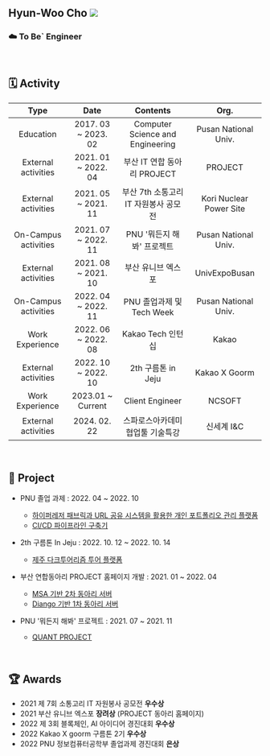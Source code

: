 ## Hyun-Woo Cho  <a href="https://hyeo-noo.tistory.com/"><img src="https://img.shields.io/badge/-Tech%20blog-black?style=flat-square"/></a>
<!-- > <strong>Whatever you do, do it properly.</strong> -->


<!-- [![solved.ac tier](http://mazassumnida.wtf/api/mini/generate_badge?boj=hyun0404woo)](https://solved.ac/hyun0404woo) -->

### ☁️ To Be` Engineer <br>

<br>

## 🗓️ Activity
|         Type         |         Date        |             Contents             |           Org.           |
|:--------------------:|:-------------------:|:--------------------------------:|:------------------------:|
|       Education      | 2017. 03 ~ 2023. 02 | Computer Science and Engineering |   Pusan National Univ.   |
|  External activities | 2021. 01 ~ 2022. 04 |    부산 IT 연합 동아리 PROJECT   |          PROJECT         |
|  External activities | 2021. 05 ~ 2021. 11 | 부산 7th 소통고리 IT 자원봉사 공모전 | Kori Nuclear Power Site |
| On-Campus activities | 2021. 07 ~ 2022. 11 |    PNU '뭐든지 해봐' 프로젝트    |   Pusan National Univ.   |
|  External activities | 2021. 08 ~ 2021. 10 |        부산 유니브 엑스포        |       UnivExpoBusan      |
| On-Campus activities | 2022. 04 ~ 2022. 11 |     PNU 졸업과제 및 Tech Week    |   Pusan National Univ.   |
|    Work Experience   | 2022. 06 ~ 2022. 08 |         Kakao Tech 인턴십        |           Kakao          |
|  External activities | 2022. 10 ~ 2022. 10 |        2th 구름톤 in Jeju        |       Kakao X Goorm      |
|    Work Experience   |  2023.01 ~ Current  |          Client Engineer         |          NCSOFT          |
|  External activities |     2024. 02. 22    | 스파로스아카데미 협업툴 기술특강 |             신세계 I&C             |

<br>

## 📂 Project

- PNU 졸업 과제 : 2022. 04 ~ 2022. 10
	- [하이퍼레저 패브릭과 URL 공유 시스템을 활용한 개인 포트폴리오 관리 플랫폼](https://github.com/PNUCSE/Capstone-2022-1-35)
	- [CI/CD 파이프라인 구축기](https://hyeo-noo.tistory.com/411)

- 2th 구름톤 In Jeju : 2022. 10. 12 ~ 2022. 10. 14
    - [제주 다크투어리즘 투어 플랫폼](https://github.com/9oormton-98z/server)

- 부산 연합동아리 PROJECT 홈페이지 개발 : 2021. 01 ~ 2022. 04
    - [MSA 기반 2차 동아리 서버](https://github.com/PROJECT-BUSAN/backend-msa)
    - [Diango 기반 1차 동아리 서버](https://github.com/hyun98/project_server)

- PNU '뭐든지 해봐' 프로젝트 : 2021. 07 ~ 2021. 11
	- [QUANT PROJECT](https://github.com/sihyeong671/Quant_Project)

<br>

## :trophy: Awards
- 2021 제 7회 소통고리 IT 자원봉사 공모전 **우수상**  
- 2021 부산 유니브 엑스포 **장려상** (PROJECT 동아리 홈페이지) 
- 2022 제 3회 블록체인, AI 아이디어 경진대회 **우수상**
- 2022 Kakao X goorm 구름톤 2기 **우수상**
- 2022 PNU 정보컴퓨터공학부 졸업과제 경진대회 **은상**

<!-- 
- <strong>DevOps</strong>
- <strong>Back-end</strong>
- <strong>Algorithm / Data Structure</strong> -->

<!-- 
### :hourglass:In Progress<br>
- <strong>Spring Study</strong>

### :mortar_board:Maintenance<br>
- <strong>[Quant Investment Web Service Project](https://quant.or.kr)</strong> (Django, Python / Back-end, Server)
- <strong>[Official Page](https://buscp.org)</strong>  [부산 IT 연합 동아리 PROJECT]
 -->

<!-- [![solved.ac tier](http://mazassumnida.wtf/api/v2/generate_badge?boj=hyun0404woo)](https://solved.ac/hyun0404woo) -->
<!-- <br>![hyun0404woo's GitHub stats](https://github-readme-stats.vercel.app/api?username=hyun98&show_icons=true&theme=dark) -->
<!-- ### Stacks
<img src="https://img.shields.io/badge/Python-white?style=flat&logo=Python&logoColor=Blue"/> <img src="https://img.shields.io/badge/Django-092E20?style=flat&logo=Django&link=https://simpleicons.org/?q=django"/> <img src="https://img.shields.io/badge/Java-white?style=flat&logo=Java"/> <img src="https://img.shields.io/badge/Git-F05032?style=flat-sqaure&logo=Git&logoColor=white"/> <img src="https://img.shields.io/badge/Docker-FFF?style=flat-sqaure&logo=Docker&logoColor=Blue"/> <img src="https://img.shields.io/badge/Nginx-Orange?style=flat-sqaure&logo=Nginx&logoColor=Orange"/>

 -->

<!-- <img src="https://img.shields.io/badge/Javascript-F05032?style=flat-square&logo=Javascript&logoColor=white"/> -->
